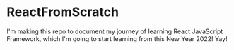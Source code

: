 # ReactFromScratch
I'm making this repo to document my journey of learning React JavaScript Framework, which I'm going to start learning from this New Year 2022! Yay!
